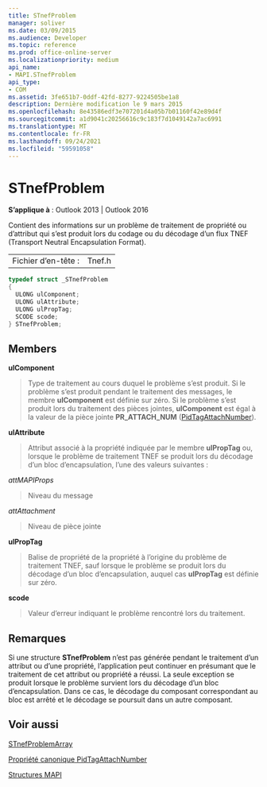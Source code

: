 ```yaml
---
title: STnefProblem
manager: soliver
ms.date: 03/09/2015
ms.audience: Developer
ms.topic: reference
ms.prod: office-online-server
ms.localizationpriority: medium
api_name:
- MAPI.STnefProblem
api_type:
- COM
ms.assetid: 3fe651b7-0ddf-42fd-8277-9224505be1a8
description: Dernière modification le 9 mars 2015
ms.openlocfilehash: 8e43586edf3e707201d4a05b7b01160f42e89d4f
ms.sourcegitcommit: a1d9041c20256616c9c183f7d1049142a7ac6991
ms.translationtype: MT
ms.contentlocale: fr-FR
ms.lasthandoff: 09/24/2021
ms.locfileid: "59591058"
---
```

# <a name="stnefproblem"></a>STnefProblem

  
  
**S’applique à** : Outlook 2013 | Outlook 2016 
  
Contient des informations sur un problème de traitement de propriété ou d’attribut qui s’est produit lors du codage ou du décodage d’un flux TNEF (Transport Neutral Encapsulation Format).
  
|||
|:-----|:-----|
|Fichier d’en-tête :  <br/> |Tnef.h  <br/> |
   
```cpp
typedef struct _STnefProblem
{
  ULONG ulComponent;
  ULONG ulAttribute;
  ULONG ulPropTag;
  SCODE scode;
} STnefProblem;

```

## <a name="members"></a>Members

 **ulComponent**
  
> Type de traitement au cours duquel le problème s’est produit. Si le problème s’est produit pendant le traitement des messages, le membre **ulComponent** est définie sur zéro. Si le problème s’est produit lors du traitement des pièces jointes, **ulComponent** est égal à la valeur de la pièce jointe **PR_ATTACH_NUM** ([PidTagAttachNumber](pidtagattachnumber-canonical-property.md)).
    
 **ulAttribute**
  
> Attribut associé à la propriété indiquée par le membre **ulPropTag** ou, lorsque le problème de traitement TNEF se produit lors du décodage d’un bloc d’encapsulation, l’une des valeurs suivantes : 
    
 _attMAPIProps_
  
> Niveau du message
    
 _attAttachment_
  
> Niveau de pièce jointe
    
 **ulPropTag**
  
> Balise de propriété de la propriété à l’origine du problème de traitement TNEF, sauf lorsque le problème se produit lors du décodage d’un bloc d’encapsulation, auquel cas **ulPropTag** est définie sur zéro. 
    
 **scode**
  
> Valeur d’erreur indiquant le problème rencontré lors du traitement.
    
## <a name="remarks"></a>Remarques

Si une structure **STnefProblem** n’est pas générée pendant le traitement d’un attribut ou d’une propriété, l’application peut continuer en présumant que le traitement de cet attribut ou propriété a réussi. La seule exception se produit lorsque le problème survient lors du décodage d’un bloc d’encapsulation. Dans ce cas, le décodage du composant correspondant au bloc est arrêté et le décodage se poursuit dans un autre composant. 
  
## <a name="see-also"></a>Voir aussi



[STnefProblemArray](stnefproblemarray.md)
  
[Propriété canonique PidTagAttachNumber](pidtagattachnumber-canonical-property.md)


[Structures MAPI](mapi-structures.md)

